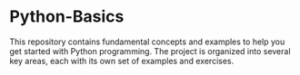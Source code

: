 # Python-Basics
This repository contains fundamental concepts and examples to help you get started with Python programming. The project is organized into several key areas, each with its own set of examples and exercises.

